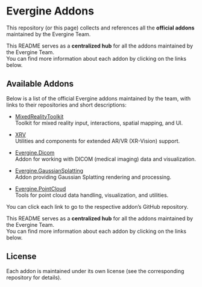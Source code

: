 # Evergine Addons

This repository (or this page) collects and references all the **official addons** maintained by the Evergine Team.

This README serves as a **centralized hub** for all the addons maintained by the Evergine Team.  
You can find more information about each addon by clicking on the links below.

## Available Addons

Below is a list of the official Evergine addons maintained by the team, with links to their repositories and short descriptions:

- [MixedRealityToolkit](https://github.com/EvergineTeam/MixedRealityToolkit)  
  Toolkit for mixed reality input, interactions, spatial mapping, and UI.

- [XRV](https://github.com/EvergineTeam/XRV)  
  Utilities and components for extended AR/VR (XR-Vision) support.

- [Evergine.Dicom](https://github.com/EvergineTeam/Evergine.Dicom)  
  Addon for working with DICOM (medical imaging) data and visualization.

- [Evergine.GaussianSplatting](https://github.com/EvergineTeam/Evergine.GaussianSplatting)  
  Addon providing Gaussian Splatting rendering and processing.

- [Evergine.PointCloud](https://github.com/EvergineTeam/Evergine.PointCloud)  
  Tools for point cloud data handling, visualization, and utilities.

You can click each link to go to the respective addon’s GitHub repository.

This README serves as a **centralized hub** for all the addons maintained by the Evergine Team.  
You can find more information about each addon by clicking on the links below.

## License

Each addon is maintained under its own license (see the corresponding repository for details).
